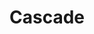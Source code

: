 ---
title: Cascade
tags: pieces
image: cascade.webp
imageAlt: Cascade
description: Phytogram digitised prints on glossy photographic paper, unframed
dimensions: 16.5 x 23.4 inch
---